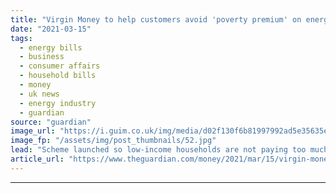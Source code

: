 ```yaml
---
title: "Virgin Money to help customers avoid 'poverty premium' on energy bills"
date: "2021-03-15"
tags: 
  - energy bills
  - business
  - consumer affairs
  - household bills
  - money
  - uk news
  - energy industry
  - guardian
source: "guardian"
image_url: "https://i.guim.co.uk/img/media/d02f130f6b81997992ad5e35635ec32fcab4b3c3/13_14_4714_2828/master/4714.jpg?width=460&quality=85&auto=format&fit=max&s=a9a1e58a4bda2c149dedad9ae99f24d6"
image_fp: "/assets/img/post_thumbnails/52.jpg"
lead: "Scheme launched so low-income households are not paying too much for utilitiesA scheme to help low-income households avoid paying too much for their energy bills is being launched by Virgin Money, which has said it wants to ensure none of its custome..."
article_url: "https://www.theguardian.com/money/2021/mar/15/virgin-money-to-help-customers-avoid-poverty-premium-on-energy-bills"
---
```


---
